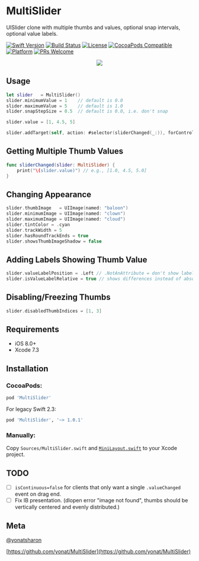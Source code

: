 # MultiSlider
UISlider clone with multiple thumbs and values, optional snap intervals, optional value labels.

[![Swift Version][swift-image]][swift-url]
[![Build Status][travis-image]][travis-url]
[![License][license-image]][license-url]
[![CocoaPods Compatible](https://img.shields.io/cocoapods/v/MultiSlider.svg)](https://img.shields.io/cocoapods/v/MultiSlider.svg)  
[![Platform](https://img.shields.io/cocoapods/p/MultiSlider.svg?style=flat)](http://cocoapods.org/pods/MultiSlider)
[![PRs Welcome](https://img.shields.io/badge/PRs-welcome-brightgreen.svg?style=flat-square)](http://makeapullrequest.com)

<p align="center">
<img src="Screenshots/MultiSlider.png">
</p>

## Usage

```swift
let slider   = MultiSlider()
slider.minimumValue = 1    // default is 0.0
slider.maximumValue = 5    // default is 1.0
slider.snapStepSize = 0.5  // default is 0.0, i.e. don't snap

slider.value = [1, 4.5, 5]

slider.addTarget(self, action: #selector(sliderChanged(_:)), forControlEvents: .ValueChanged)
```

## Getting Multiple Thumb Values

```swift
func sliderChanged(slider: MultiSlider) {
    print("\(slider.value)") // e.g., [1.0, 4.5, 5.0]
}
```

## Changing Appearance

```swift
slider.thumbImage   = UIImage(named: "baloon")
slider.minimumImage = UIImage(named: "clown")
slider.maximumImage = UIImage(named: "cloud")
slider.tintColor = .cyan
slider.trackWidth = 5
slider.hasRoundTrackEnds = true
slider.showsThumbImageShadow = false
```

## Adding Labels Showing Thumb Value

```swift
slider.valueLabelPosition = .Left // .NotAnAttribute = don't show labels
slider.isValueLabelRelative = true // shows differences instead of absolute values
```

## Disabling/Freezing Thumbs

```swift
slider.disabledThumbIndices = [1, 3]
```

## Requirements

- iOS 8.0+
- Xcode 7.3

## Installation

### CocoaPods:

```ruby
pod 'MultiSlider'
```

For legacy Swift 2.3:

```ruby
pod 'MultiSlider', '~> 1.0.1'
```

### Manually:

Copy `Sources/MultiSlider.swift` and [`MiniLayout.swift`](https://github.com/yonat/MiniLayout) to your Xcode project.

## TODO

- [ ] `isContinuous=false` for clients that only want a single `.valueChanged` event on drag end.
- [ ] Fix IB presentation. (dlopen error "image not found", thumbs should be vertically centered and evenly distributed.)

## Meta

[@yonatsharon](https://twitter.com/yonatsharon)

[https://github.com/yonat/MultiSlider](https://github.com/yonat/MultiSlider)

[swift-image]:https://img.shields.io/badge/swift-3.0-orange.svg
[swift-url]: https://swift.org/
[license-image]: https://img.shields.io/badge/License-MIT-blue.svg
[license-url]: LICENSE.txt
[travis-image]: https://img.shields.io/travis/dbader/node-datadog-metrics/master.svg?style=flat-square
[travis-url]: https://travis-ci.org/dbader/node-datadog-metrics
[codebeat-image]: https://codebeat.co/badges/c19b47ea-2f9d-45df-8458-b2d952fe9dad
[codebeat-url]: https://codebeat.co/projects/github-com-vsouza-awesomeios-com
